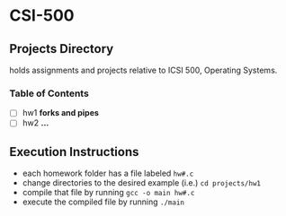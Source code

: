 # CSI-500

## Projects Directory
holds assignments and projects relative to ICSI 500, Operating Systems.

### Table of Contents
- [ ] hw1 **forks and pipes**
- [ ] hw2 **...**

## Execution Instructions
- each homework folder has a file labeled `hw#.c`
- change directories to the desired example (i.e.) `cd projects/hw1`
- compile that file by running `gcc -o main hw#.c`
- execute the compiled file by running `./main`